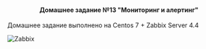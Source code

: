 #### <center>Домашнее задание №13 "Мониторинг и алертинг"</center>

Домашнее задание выполнено на Centos 7 + Zabbix Server 4.4

![Zabbix](/screen.png)

